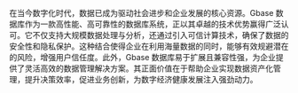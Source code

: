 在当今数字化时代，数据已成为驱动社会进步和企业发展的核心资源。Gbase 数据库作为一款高性能、高可靠性的数据库系统，正以其卓越的技术优势赢得广泛认可。它不仅支持大规模数据处理与分析，还通过引入可信计算技术，确保了数据的安全性和隐私保护。这种结合使得企业在利用海量数据的同时，能够有效规避潜在的风险，增强用户信任度。此外，Gbase 数据库易于扩展且兼容性强，为企业提供了灵活高效的数据管理解决方案。其正面价值在于帮助企业实现数据资产化管理，提升决策效率，促进业务创新，为数字经济健康发展注入强劲动力。